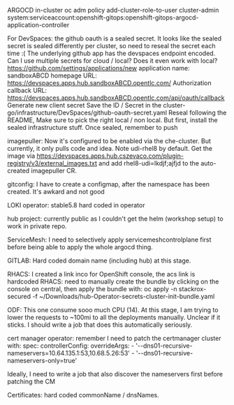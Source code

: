 ARGOCD in-cluster
oc adm policy add-cluster-role-to-user cluster-admin system:serviceaccount:openshift-gitops:openshift-gitops-argocd-application-controller


For DevSpaces: the github oauth is a sealed secret.
It looks like the sealed secret is sealed differently per cluster, so need to reseal the secret each time :(
The underlying github app has the devspaces endpoint encoded. Can I use multiple secrets for cloud / local? Does it even work with local?
https://github.com/settings/applications/new
application name: sandboxABCD
homepage URL: https://devspaces.apps.hub.sandboxABCD.opentlc.com/
Authorization callback URL: https://devspaces.apps.hub.sandboxABCD.opentlc.com/api/oauth/callback
Generate new client secret
Save the ID / Secret in the cluster-go/infrastructure/DevSpaces/github-oauth-secret.yaml
Reseal following the README, Make sure to pick the right local / non local.
But first, install the sealed infrastructure stuff.
Once sealed, remember to push


imagepuller: Now it's configured to be enabled via the che-cluster. But currently, it only pulls code and idea. Note udi-rhel8 by default.
Get the image via https://devspaces.apps.hub.cszevaco.com/plugin-registry/v3/external_images.txt and add rhel8-udi=lkdjf;ajfjd to the auto-created imagepuller CR.


gitconfig: I have to create a configmap, after the namespace has been created. It's awkard and not good


LOKI operator: stable5.8 hard coded in operator


hub project: currently public as I couldn't get the helm (workshop setup) to work in private repo.

ServiceMesh: I need to selectively apply servicemeshcontrolplane first before being able to apply the whole argocd thing.

GITLAB: Hard coded domain name (including hub) at this stage.

RHACS: I created a link inco for OpenShift console, the acs link is hardcoded
RHACS: need to manually create the bundle by clicking on the console on central, then apply the bundle with:
oc apply -n stackrox-secured -f ~/Downloads/hub-Operator-secrets-cluster-init-bundle.yaml


ODF:
This one consume sooo much CPU (14). At this stage, I am trying to lower the requests to ~100mi to all the deployments manually. Unclear if it sticks. I should write a job that does this automatically seriously.


cert manager operator:
remember I need to patch the certmanager cluster with:
spec:
  controllerConfig:
    overrideArgs:
      - '--dns01-recursive-nameservers=10.64.135.1:53,10.68.5.26:53'
      - '--dns01-recursive-nameservers-only=true'

Ideally, I need to write a job that also discover the nameservers first before patching the CM

Certificates:
hard coded commonName / dnsNames.




